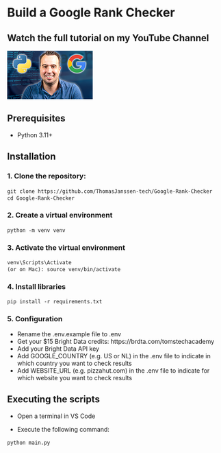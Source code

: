 <h1>Build a Google Rank Checker</h1>

<h2>Watch the full tutorial on my YouTube Channel</h2>
<div>

<a href="https://youtu.be/c5jHhMXmXyo">
    <img src="thumbnail_small.png" alt="Thomas Janssen Youtube" width="200"/>
</a>
</div>

<h2>Prerequisites</h2>
<ul>
  <li>Python 3.11+</li>
</ul>

<h2>Installation</h2>
<h3>1. Clone the repository:</h3>

```
git clone https://github.com/ThomasJanssen-tech/Google-Rank-Checker
cd Google-Rank-Checker
```

<h3>2. Create a virtual environment</h3>

```
python -m venv venv
```

<h3>3. Activate the virtual environment</h3>

```
venv\Scripts\Activate
(or on Mac): source venv/bin/activate
```

<h3>4. Install libraries</h3>

```
pip install -r requirements.txt
```

<h3>5. Configuration</h3>
<ul>
<li>Rename the .env.example file to .env</li>
<li>Get your $15 Bright Data credits: https://brdta.com/tomstechacademy</li>
<li>Add your Bright Data API key</li>
<li>Add GOOGLE_COUNTRY (e.g. US or NL) in the .env file to indicate in which country you want to check results</li>
<li>Add WEBSITE_URL (e.g. pizzahut.com) in the .env file to indicate for which website you want to check results</li>
</ul>

<h2>Executing the scripts</h2>

- Open a terminal in VS Code

- Execute the following command:

```
python main.py
```
